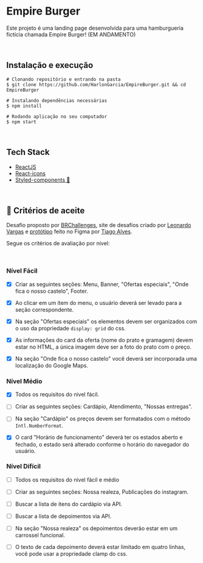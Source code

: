 # Empire Burger

Este projeto é uma landing page desenvolvida para uma hamburgueria fictícia chamada Empire Burger!
(EM ANDAMENTO)

<br>

## Instalação e execução
```
# Clonando repositório e entrando na pasta
$ git clone https://github.com/HarlonGarcia/EmpireBurger.git && cd EmpireBurger

# Instalando dependências necessárias
$ npm install

# Rodando aplicação no seu computador
$ npm start
```

<br>

## Tech Stack
- [ReactJS](https://pt-br.reactjs.org/)
- [React-icons](https://react-icons.github.io/react-icons/)
- [Styled-components 💅](https://styled-components.com/)

<br>

## 📝 Critérios de aceite
Desafio proposto por [BRChallenges]([brchallenges](https://www.brchallenges.com/)), site de desafios criado por [Leonardo Vargas](https://github.com/leovargasdev) e [protótipo](https://www.figma.com/file/ag4Az50adOF53pBrwI0wFg/Empire-Burger?node-id=0%3A1) feito no Figma por [Tiago Alves](https://designerprodutivo.com.br/link-bio/).

Segue os critérios de avaliação por nível:

<br>

### Nível Fácil

- [x] Criar as seguintes seções: Menu, Banner, "Ofertas especiais", "Onde fica o nosso castelo", Footer.

- [x] Ao clicar em um item do menu, o usuário deverá ser levado para a seção correspondente.

- [x] Na seção "Ofertas especiais" os elementos devem ser organizados com o uso da propriedade ```display: grid``` do css.

- [x] As informações do card da oferta (nome do prato e gramagem) devem estar no HTML, a única imagem deve ser a foto do prato com o preço.

- [x] Na seção "Onde fica o nosso castelo" você deverá ser incorporada uma localização do Google Maps.

### Nível Médio

- [x] Todos os requisitos do nivel fácil.

- [ ] Criar as seguintes seções: Cardápio, Atendimento, "Nossas entregas".

- [ ] Na seção "Cardápio" os preços devem ser formatados com o método ```Intl.NumberFormat```.

- [x] O card "Horário de funcionamento" deverá ter os estados aberto e fechado, o estado será alterado conforme o horário do navegador do usuário.

### Nível Difícil

- [ ] Todos os requisitos do nivel fácil e médio

- [ ] Criar as seguintes seções: Nossa realeza, Publicações do instagram.

- [ ] Buscar a lista de itens do cardápio via API.

- [ ] Buscar a lista de depoimentos via API.

- [ ] Na seção "Nossa realeza" os depoimentos deverão estar em um carrossel funcional.

- [ ] O texto de cada depoimento deverá estar limitado em quatro linhas, você pode usar a propriedade clamp do css.
